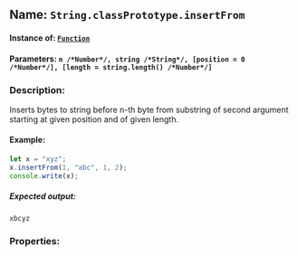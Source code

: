 ## Name: `String.classPrototype.insertFrom`

#### Instance of: [`Function`](Function.md)

#### Parameters: `n /*Number*/, string /*String*/, [position = 0 /*Number*/], [length = string.length() /*Number*/]`

### Description:

Inserts bytes to string before n-th byte from substring of second
argument starting at given position and of given length.

#### Example:

```js
let x = "xyz";
x.insertFrom(1, "abc", 1, 2);
console.write(x);
```

##### Expected output:

```
xbcyz
```

### Properties:



